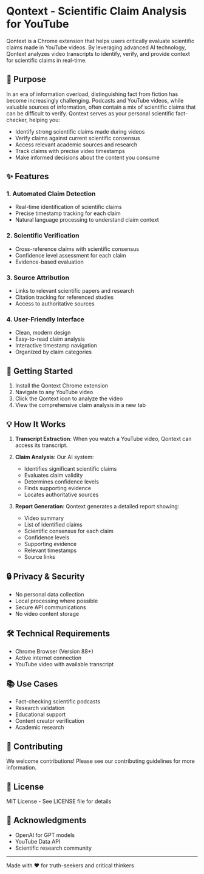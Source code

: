 # Qontext - Scientific Claim Analysis for YouTube

Qontext is a Chrome extension that helps users critically evaluate scientific claims made in YouTube videos. By leveraging advanced AI technology, Qontext analyzes video transcripts to identify, verify, and provide context for scientific claims in real-time.

## 🎯 Purpose

In an era of information overload, distinguishing fact from fiction has become increasingly challenging. Podcasts and YouTube videos, while valuable sources of information, often contain a mix of scientific claims that can be difficult to verify. Qontext serves as your personal scientific fact-checker, helping you:

- Identify strong scientific claims made during videos
- Verify claims against current scientific consensus
- Access relevant academic sources and research
- Track claims with precise video timestamps
- Make informed decisions about the content you consume

## ✨ Features

### 1. Automated Claim Detection
- Real-time identification of scientific claims
- Precise timestamp tracking for each claim
- Natural language processing to understand claim context

### 2. Scientific Verification
- Cross-reference claims with scientific consensus
- Confidence level assessment for each claim
- Evidence-based evaluation

### 3. Source Attribution
- Links to relevant scientific papers and research
- Citation tracking for referenced studies
- Access to authoritative sources

### 4. User-Friendly Interface
- Clean, modern design
- Easy-to-read claim analysis
- Interactive timestamp navigation
- Organized by claim categories

## 🚀 Getting Started

1. Install the Qontext Chrome extension
2. Navigate to any YouTube video
3. Click the Qontext icon to analyze the video
4. View the comprehensive claim analysis in a new tab

## 💡 How It Works

1. **Transcript Extraction**: When you watch a YouTube video, Qontext can access its transcript.

2. **Claim Analysis**: Our AI system:
   - Identifies significant scientific claims
   - Evaluates claim validity
   - Determines confidence levels
   - Finds supporting evidence
   - Locates authoritative sources

3. **Report Generation**: Qontext generates a detailed report showing:
   - Video summary
   - List of identified claims
   - Scientific consensus for each claim
   - Confidence levels
   - Supporting evidence
   - Relevant timestamps
   - Source links

## 🔒 Privacy & Security

- No personal data collection
- Local processing where possible
- Secure API communications
- No video content storage

## 🛠️ Technical Requirements

- Chrome Browser (Version 88+)
- Active internet connection
- YouTube video with available transcript

## 📚 Use Cases

- Fact-checking scientific podcasts
- Research validation
- Educational support
- Content creator verification
- Academic research

## 🤝 Contributing

We welcome contributions! Please see our contributing guidelines for more information.

## 📄 License

MIT License - See LICENSE file for details

## 🙏 Acknowledgments

- OpenAI for GPT models
- YouTube Data API
- Scientific research community

---

Made with ❤️ for truth-seekers and critical thinkers

